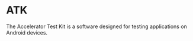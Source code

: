 ATK
===

The Accelerator Test Kit is a software designed for testing applications on Android devices.